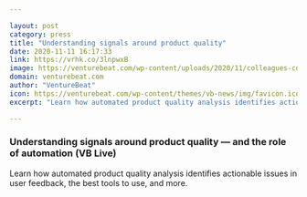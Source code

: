 ```yaml
---

layout: post
category: press
title: "Understanding signals around product quality"
date: 2020-11-11 16:17:33
link: https://vrhk.co/3lnpwxB
image: https://venturebeat.com/wp-content/uploads/2020/11/colleagues-computer.GettyImages-1156729027.jpg?w=1200&strip=all
domain: venturebeat.com
author: "VentureBeat"
icon: https://venturebeat.com/wp-content/themes/vb-news/img/favicon.ico
excerpt: "Learn how automated product quality analysis identifies actionable issues in user feedback, the best tools to use, and more."

---
```


### Understanding signals around product quality — and the role of automation (VB Live)

Learn how automated product quality analysis identifies actionable issues in user feedback, the best tools to use, and more.